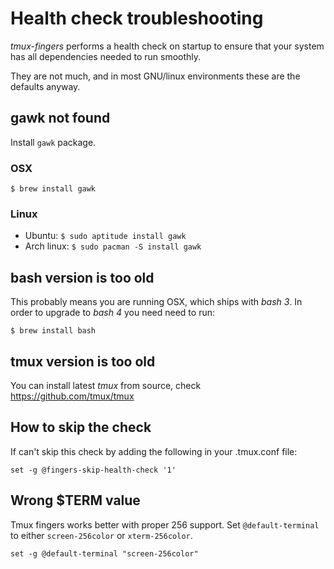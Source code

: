 # Health check troubleshooting

*tmux-fingers* performs a health check on startup to ensure that your system has all dependencies needed to run smoothly.

They are not much, and in most GNU/linux environments these are the defaults anyway.

## gawk not found

Install `gawk` package.

### OSX

`$ brew install gawk`

### Linux

* Ubuntu: `$ sudo aptitude install gawk`
* Arch linux: `$ sudo pacman -S install gawk`

## bash version is too old

This probably means you are running OSX, which ships with *bash 3*. In order to upgrade to *bash 4* you need need to run:

`$ brew install bash`

## tmux version is too old

You can install latest *tmux* from source, check https://github.com/tmux/tmux

## How to skip the check

If can't skip this check by adding the following in your .tmux.conf file:

```
set -g @fingers-skip-health-check '1'
```

## Wrong $TERM value

Tmux fingers works better with proper 256 support. Set `@default-terminal` to either `screen-256color` or `xterm-256color`.

```
set -g @default-terminal "screen-256color"
```
